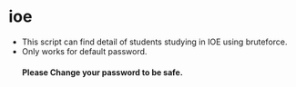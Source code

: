 # ioe
- This script can find detail of students studying in IOE using bruteforce.
- Only works for default password.
  #### Please Change your password to be safe.

